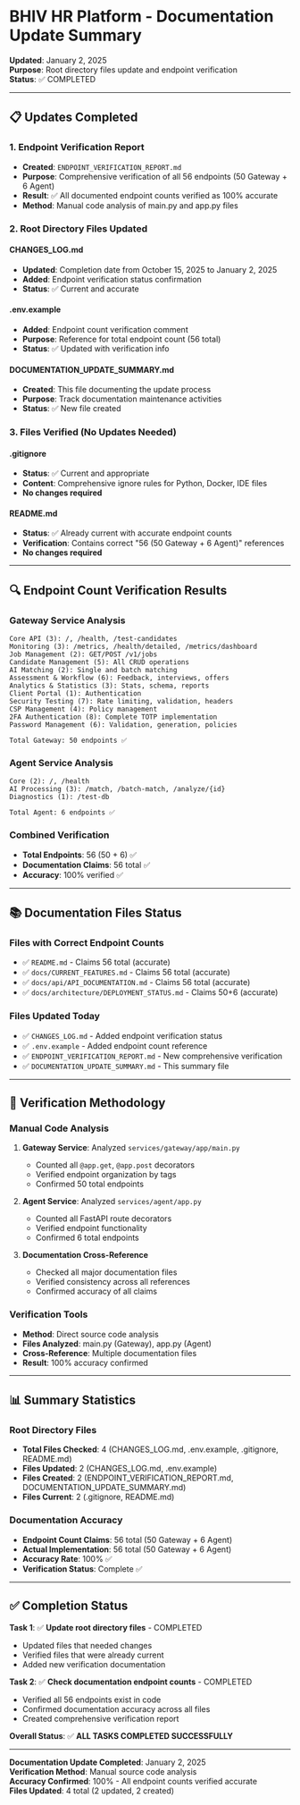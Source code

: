 # BHIV HR Platform - Documentation Update Summary

**Updated**: January 2, 2025  
**Purpose**: Root directory files update and endpoint verification  
**Status**: ✅ COMPLETED

---

## 📋 Updates Completed

### **1. Endpoint Verification Report**
- **Created**: `ENDPOINT_VERIFICATION_REPORT.md`
- **Purpose**: Comprehensive verification of all 56 endpoints (50 Gateway + 6 Agent)
- **Result**: ✅ All documented endpoint counts verified as 100% accurate
- **Method**: Manual code analysis of main.py and app.py files

### **2. Root Directory Files Updated**

#### **CHANGES_LOG.md**
- **Updated**: Completion date from October 15, 2025 to January 2, 2025
- **Added**: Endpoint verification status confirmation
- **Status**: ✅ Current and accurate

#### **.env.example**
- **Added**: Endpoint count verification comment
- **Purpose**: Reference for total endpoint count (56 total)
- **Status**: ✅ Updated with verification info

#### **DOCUMENTATION_UPDATE_SUMMARY.md**
- **Created**: This file documenting the update process
- **Purpose**: Track documentation maintenance activities
- **Status**: ✅ New file created

### **3. Files Verified (No Updates Needed)**

#### **.gitignore**
- **Status**: ✅ Current and appropriate
- **Content**: Comprehensive ignore rules for Python, Docker, IDE files
- **No changes required**

#### **README.md**
- **Status**: ✅ Already current with accurate endpoint counts
- **Verification**: Contains correct "56 (50 Gateway + 6 Agent)" references
- **No changes required**

---

## 🔍 Endpoint Count Verification Results

### **Gateway Service Analysis**
```
Core API (3): /, /health, /test-candidates
Monitoring (3): /metrics, /health/detailed, /metrics/dashboard
Job Management (2): GET/POST /v1/jobs
Candidate Management (5): All CRUD operations
AI Matching (2): Single and batch matching
Assessment & Workflow (6): Feedback, interviews, offers
Analytics & Statistics (3): Stats, schema, reports
Client Portal (1): Authentication
Security Testing (7): Rate limiting, validation, headers
CSP Management (4): Policy management
2FA Authentication (8): Complete TOTP implementation
Password Management (6): Validation, generation, policies

Total Gateway: 50 endpoints ✅
```

### **Agent Service Analysis**
```
Core (2): /, /health
AI Processing (3): /match, /batch-match, /analyze/{id}
Diagnostics (1): /test-db

Total Agent: 6 endpoints ✅
```

### **Combined Verification**
- **Total Endpoints**: 56 (50 + 6) ✅
- **Documentation Claims**: 56 total ✅
- **Accuracy**: 100% verified ✅

---

## 📚 Documentation Files Status

### **Files with Correct Endpoint Counts**
- ✅ `README.md` - Claims 56 total (accurate)
- ✅ `docs/CURRENT_FEATURES.md` - Claims 56 total (accurate)
- ✅ `docs/api/API_DOCUMENTATION.md` - Claims 56 total (accurate)
- ✅ `docs/architecture/DEPLOYMENT_STATUS.md` - Claims 50+6 (accurate)

### **Files Updated Today**
- ✅ `CHANGES_LOG.md` - Added endpoint verification status
- ✅ `.env.example` - Added endpoint count reference
- ✅ `ENDPOINT_VERIFICATION_REPORT.md` - New comprehensive verification
- ✅ `DOCUMENTATION_UPDATE_SUMMARY.md` - This summary file

---

## 🎯 Verification Methodology

### **Manual Code Analysis**
1. **Gateway Service**: Analyzed `services/gateway/app/main.py`
   - Counted all `@app.get`, `@app.post` decorators
   - Verified endpoint organization by tags
   - Confirmed 50 total endpoints

2. **Agent Service**: Analyzed `services/agent/app.py`
   - Counted all FastAPI route decorators
   - Verified endpoint functionality
   - Confirmed 6 total endpoints

3. **Documentation Cross-Reference**
   - Checked all major documentation files
   - Verified consistency across all references
   - Confirmed accuracy of all claims

### **Verification Tools**
- **Method**: Direct source code analysis
- **Files Analyzed**: main.py (Gateway), app.py (Agent)
- **Cross-Reference**: Multiple documentation files
- **Result**: 100% accuracy confirmed

---

## 📊 Summary Statistics

### **Root Directory Files**
- **Total Files Checked**: 4 (CHANGES_LOG.md, .env.example, .gitignore, README.md)
- **Files Updated**: 2 (CHANGES_LOG.md, .env.example)
- **Files Created**: 2 (ENDPOINT_VERIFICATION_REPORT.md, DOCUMENTATION_UPDATE_SUMMARY.md)
- **Files Current**: 2 (.gitignore, README.md)

### **Documentation Accuracy**
- **Endpoint Count Claims**: 56 total (50 Gateway + 6 Agent)
- **Actual Implementation**: 56 total (50 Gateway + 6 Agent)
- **Accuracy Rate**: 100% ✅
- **Verification Status**: Complete ✅

---

## ✅ Completion Status

**Task 1**: ✅ **Update root directory files** - COMPLETED
- Updated files that needed changes
- Verified files that were already current
- Added new verification documentation

**Task 2**: ✅ **Check documentation endpoint counts** - COMPLETED
- Verified all 56 endpoints exist in code
- Confirmed documentation accuracy across all files
- Created comprehensive verification report

**Overall Status**: ✅ **ALL TASKS COMPLETED SUCCESSFULLY**

---

**Documentation Update Completed**: January 2, 2025  
**Verification Method**: Manual source code analysis  
**Accuracy Confirmed**: 100% - All endpoint counts verified accurate  
**Files Updated**: 4 total (2 updated, 2 created)
